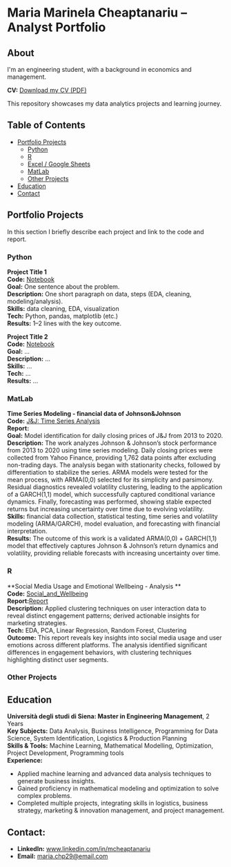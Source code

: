 # Maria Marinela Cheaptanariu – Analyst Portfolio

## About
I'm an engineering student, with a background in economics and management.

**CV:** [Download my CV (PDF)](CV_MMC.pdf)  

This repository showcases my data analytics projects and learning journey.

## Table of Contents
- [Portfolio Projects](#portfolio-projects)
  - [Python](#python)
  - [R](#r)
  - [Excel / Google Sheets](#excel--google-sheets)
  - [MatLab](#matlab)
  - [Other Projects]()
- [Education](#education)
- [Contact](#contact)

## Portfolio Projects

In this section I briefly describe each project and link to the code and report.

### Python  
**Project Title 1**   
**Code:** [Notebook](link)  
**Goal:** One sentence about the problem.  
**Description:** One short paragraph on data, steps (EDA, cleaning, modeling/analysis).  
**Skills:** data cleaning, EDA, visualization  
**Tech:** Python, pandas, matplotlib (etc.)  
**Results:** 1–2 lines with the key outcome.

**Project Title 2**  
**Code:** [Notebook](...)  
**Goal:** ...  
**Description:** ...  
**Skills:** ...  
**Tech:** ...  
**Results:** ...


### MatLab  
**Time Series Modeling - financial data of Johnson&Johnson**  
**Code:** [J&J: Time Series Analysis](jnj_log_returns_mdl.mlx)  
**Report:**  
**Goal:** Model identification for daily closing prices of J&J from 2013 to 2020. 
**Description:** The work analyzes Johnson & Johnson’s stock performance from 2013 to 2020 using time series modeling. Daily closing prices were collected from Yahoo Finance, providing 1,762 data points after excluding non-trading days. The analysis began with stationarity checks, followed by differentiation to stabilize the series. ARMA models were tested for the mean process, with ARMA(0,0) selected for its simplicity and parsimony. Residual diagnostics revealed volatility clustering, leading to the application of a GARCH(1,1) model, which successfully captured conditional variance dynamics. Finally, forecasting was performed, showing stable expected returns but increasing uncertainty over time due to evolving volatility.  
**Skills:** financial data collection, statistical testing, time series and volatility modeling (ARMA/GARCH), model evaluation, and forecasting with financial interpretation.  
**Results:** The outcome of this work is a validated ARMA(0,0) + GARCH(1,1) model that effectively captures Johnson & Johnson’s return dynamics and volatility, providing reliable forecasts with increasing uncertainty over time.


### R
**Social Media Usage and Emotional Wellbeing - Analysis **      
**Code:** [Social_and_Wellbeing](Social_and_Wellbeing)  
**Report:**[Report](report_social_and_wellbeing.pdf.pdf)  
**Description:** Applied clustering techniques on user interaction data to reveal distinct engagement patterns; derived actionable insights for marketing strategies.  
**Tech:** EDA, PCA, Linear Regression, Random Forest, Clustering  
**Outcome:** This report reveals key insights into social media usage and user emotions across different platforms. The analysis identified significant differences in engagement
behaviors, with clustering techniques highlighting distinct user segments.  

### Other Projects   



## Education
**Università degli studi di Siena: Master in Engineering Management**, 2 Years   
**Key Subjects:**  Data Analysis, Business Intelligence, Programming for Data Science, System Identification, Logistics & Production Planning   
**Skills & Tools:** Machine Learning, Mathematical Modelling, Optimization, Project Development, Programming tools   
**Experience:**  
- Applied machine learning and advanced data analysis techniques to generate business insights.  
- Gained proficiency in mathematical modeling and optimization to solve complex problems.  
- Completed multiple projects, integrating skills in logistics, business strategy, marketing & innovation management,  and project management.  

## Contact:  
- **LinkedIn:** www.linkedin.com/in/mcheaptanariu   
- **Email:** maria.chp29@email.com  
